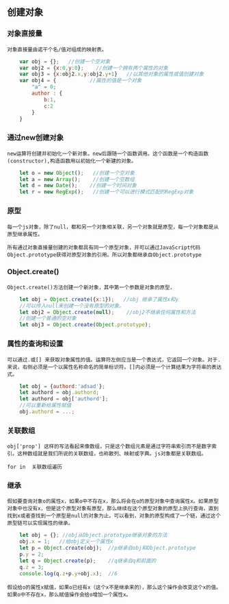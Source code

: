 ## 创建对象

### 对象直接量

    对象直接量由诺干个名/值对组成的映射表。

```js
    var obj = {};   //创建一个空对象
    var obj2 = {x:0,y:0};    //创建一个拥有两个属性的对象
    var obj3 = {x:obj2.x,y:obj2.y+1}   //以其他对象的属性或值创建对象
    var obj4 = {           //属性的值是一个对象
        "a" = 0;
        author : {
            b:1,
            c:2
        }
    }
```

### 通过new创建对象

    new运算符创建并初始化一个新对象。new后跟随一个函数调用。这个函数是一个构造函数(constructor),构造函数用以初始化一个新建的对象。

```js
    let o = new Object();   //创建一个空对象
    let a = new Array();    //创建一个空数组
    let d = new Date();    //创建一个时间对象
    let r = new RegExp();   //创建一个可以进行模式匹配的RegExp对象
```

### 原型

    每一个js对象，除了null，都和另一个对象相关联，另一个对象就是原型，每一个对象都是从原型继承属性。

    所有通过对象直接量创建的对象都具有同一个原型对象，并可以通过JavaScript代码Object.prototype获得对原型对象的引用。所以对象都继承自Object.prototype

### Object.create()

    Object.create()方法创建一个新对象，其中第一个参数是对象的原型，

```js
    let obj = Object.create({x:1});   //obj 继承了属性x和y
    //可以传入null来创建一个没有原型的对象。
    let obj2 = Object.create(null);    //obj2不继承任何属性和方法
    //创建一个普通的空对象
    let obj3 = Object.create(Object.prototype);
```

### 属性的查询和设置

    可以通过.或[] 来获取对象属性的值。运算符左侧应当是一个表达式，它返回一个对象。对于.来说，右侧必须是一个以属性名称命名的简单标识符。[]内必须是一个计算结果为字符串的表达式。

```js
    let obj = {authord:'adsad'};
    let authord = obj.authord;
    let authord = obj['authord'];  
    //可以重新给属性赋值
    obj.authord = ...;
```

### 关联数组

    obj['prop'] 这样的写法看起来像数组，只是这个数组元素是通过字符串索引而不是数字索引。这种数组就是我们所说的关联数组，也称散列、映射或字典。js对象都是关联数组。

    for in  关联数组遍历

### 继承

    假如要查询对象o的属性x，如果o中不存在x，那么将会在o的原型对象中查询属性x。如果原型对象中也没有x，但是这个原型对象有原型，那么继续在这个原型对象的原型上执行查询，直到找到x或者查找到一个原型是null的对象为止。可以看到，对象的原型构成了一个链，通过这个原型链可以实现属性的继承。

```js
    let obj = {}; //obj从Object.prototype继承对象的方法
    obj.x = 1;   //给obj定义一个属性x
    let p = Object.create(obj);  //p继承自obj和Object.prototype
    p.y = 2;
    let q = Object.create(p);    //q继承自q和前面的
    q.z = 3;
    console.log(q.z+p.y+obj.x);  //6
```

    假设给o的属性x赋值，如果o已经有x（这个x不是继承来的），那么这个操作会改变这个x的值。如果o中不存在x，那么赋值操作会给o增加一个属性x。